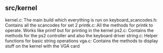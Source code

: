 ## src/kernel

kernel.c: The main build which everything is run on
keyboard_scancodes.h: Contains all the scancodes for set 2
printk.c: All the methods for printk to operate. Works like printf but for printing in the kernel
ps2.c: Contains the methods for the ps2 controller and also the keyboard driver
string.c: Helper functions for basic string operations
vga.c: Contains the methods to display stuff on the kernel with the VGA card